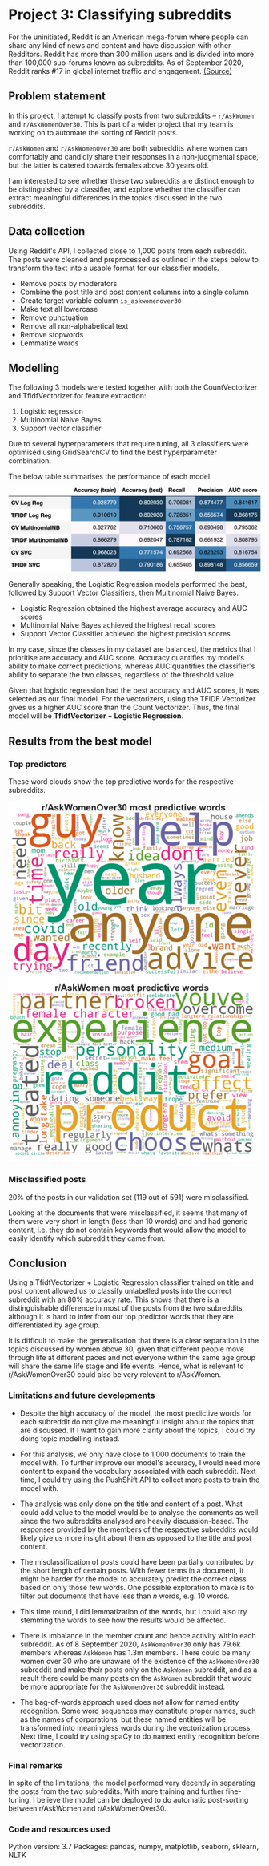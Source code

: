 # Project 3: Classifying subreddits

For the uninitiated, Reddit is an American mega-forum where people can share any kind of news and content and have discussion with other Redditors. Reddit has more than 300 million users and is divided into more than 100,000 sub-forums known as subreddits. As of September 2020, Reddit ranks #17 in global internet traffic and engagement. [(Source)](https://www.alexa.com/siteinfo/reddit.com)

## Problem statement

In this project, I attempt to classify posts from two subreddits – `r/AskWomen` and `r/AskWomenOver30`. This is part of a wider project that my team is working on to automate the sorting of Reddit posts.

`r/AskWomen` and `r/AskWomenOver30` are both subreddits where women can comfortably and candidly share their responses in a non-judgmental space, but the latter is catered towards females above 30 years old.

I am interested to see whether these two subreddits are distinct enough to be distinguished by a classifier, and explore whether the classifier can extract meaningful differences in the topics discussed in the two subreddits.

## Data collection

Using Reddit's API, I collected close to 1,000 posts from each subreddit. The posts were cleaned and preprocessed as outlined in the steps below to transform the text into a usable format for our classifier models.

* Remove posts by moderators
* Combine the post title and post content columns into a single column
* Create target variable column `is_askwomenover30`
* Make text all lowercase
* Remove punctuation
* Remove all non-alphabetical text
* Remove stopwords
* Lemmatize words

## Modelling

The following 3 models were tested together with both the CountVectorizer and TfidfVectorizer for feature extraction:

 1. Logistic regression
 2. Multinomial Naive Bayes
 3. Support vector classifier

Due to several hyperparameters that require tuning, all 3 classifiers were optimised using GridSearchCV to find the best hyperparameter combination.

The below table summarises the performance of each model:

![scores_df_styled](images/scores_df_styled.png)

Generally speaking, the Logistic Regression models performed the best, followed by Support Vector Classifiers, then Multinomial Naive Bayes.

- Logistic Regression obtained the highest average accuracy and AUC scores
- Multinomial Naive Bayes achieved the highest recall scores
- Support Vector Classifier achieved the highest precision scores

In my case, since the classes in my dataset are balanced, the metrics that I  prioritise are accuracy and AUC score. Accuracy quantifies my model's ability to make correct predictions, whereas AUC quantifies the classifier's ability to separate the two classes, regardless of the threshold value.

Given that logistic regression had the best accuracy and AUC scores, it was selected as our final model. For the vectorizers, using the TFIDF Vectorizer gives us a higher AUC score than the Count Vectorizer. Thus, the final model will be **TfidfVectorizer + Logistic Regression**.


## Results from the best model

### Top predictors

These word clouds show the top predictive words for the respective subreddits.

![](images/askwomenover30_most_predictive.png)
![](images/askwomen_most_predictive.png)

### Misclassified posts

20% of the posts in our validation set (119 out of 591) were misclassified.

Looking at the documents that were misclassified, it seems that many of them were very short in length (less than 10 words) and and had generic content, i.e. they do not contain keywords that would allow the model to easily identify which subreddit they came from.


## Conclusion

Using a TfidfVectorizer + Logistic Regression classifier trained on title and post content allowed us to classify unlabelled posts into the correct subreddit with an 80% accuracy rate. This shows that there is a distinguishable difference in most of the posts from the two subreddits, although it is hard to infer from our top predictor words that they are differentiated by age group.

It is difficult to make the generalisation that there is a clear separation in the topics discussed by women above 30, given that different people move through life at different paces and not everyone within the same age group will share the same life stage and life events. Hence, what is relevant to r/AskWomenOver30 could also be very relevant to r/AskWomen.


### Limitations and future developments

- Despite the high accuracy of the model, the most predictive words for each subreddit do not give me meaningful insight about the topics that are discussed. If I want to gain more clarity about the topics, I could try doing topic modelling instead.


- For this analysis, we only have close to 1,000 documents to train the model with. To further improve our model's accuracy, I would need more content to expand the vocabulary associated with each subreddit. Next time, I could try using the PushShift API to collect more posts to train the model with.


- The analysis was only done on the title and content of a post. What could add value to the model would be to analyse the comments as well since the two subreddits analysed are heavily discussion-based. The responses provided by the members of the respective subreddits would likely give us more insight about them as opposed to the title and post content.


- The misclassification of posts could have been partially contributed by the short length of certain posts. With fewer terms in a document, it might be harder for the model to accurately predict the correct class based on only those few words. One possible exploration to make is to filter out documents that have less than _n_ words, e.g. 10 words.


- This time round, I did lemmatization of the words, but I could also try stemming the words to see how the results would be affected.


- There is imbalance in the member count and hence activity within each subreddit. As of 8 September 2020, `AskWomenOver30` only has 79.6k members whereas `AskWomen` has 1.3m members. There could be many women over 30 who are unaware of the existence of the `AskWomenOver30` subreddit and make their posts only on the `AskWomen` subreddit, and as a result there could be many posts on the `AskWomen` subreddit that would be more appropriate for the `AskWomenOver30` subreddit instead.


- The bag-of-words approach used does not allow for named entity recognition. Some word sequences may constitute proper names, such as the names of corporations, but these named entities will be transformed into meaningless words during the vectorization process. Next time, I could try using spaCy to do named entity recognition before vectorization.


### Final remarks

In spite of the limitations, the model performed very decently in separating the posts from the two subreddits. With more training and further fine-tuning, I believe the model can be deployed to do automatic post-sorting between r/AskWomen and r/AskWomenOver30.

### Code and resources used

Python version: 3.7
Packages: pandas, numpy, matplotlib, seaborn, sklearn, NLTK

